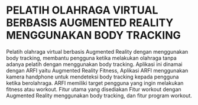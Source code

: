 # PELATIH OLAHRAGA VIRTUAL BERBASIS AUGMENTED REALITY MENGGUNAKAN BODY TRACKING


Pelatih olahraga virtual berbasis Augmented Reality dengan menggunakan body tracking, membantu pengguna ketika melakukan olahraga tanpa adanya pelatih dengan menggunakan body tracking. Aplikasi ini dinamai dengan ARFI yaitu Augmented Reality Fitness, Aplikasi ARFI menggunakan kamera handphone untuk mendeteksi body tracking kepada pengguna ketika berolahraga. ARFI memiliki target pengguna yang ingin melakukan fitness atau workout. Fitur utama yang disediakan Fitur workout dengan Augmented Reality menggunakan body tracking, dan fitur program workout.

[//]: # (| Tampilan Utama                               | Tampilan Detail Workout                      | Tampilan Kamera                              |)

[//]: # (|----------------------------------------------|----------------------------------------------|----------------------------------------------|)

[//]: # (| <img src="screenshots/pic1.jpg" width="200"> | <img src="screenshots/pic2.jpg" width="200"> | <img src="screenshots/pic3.png" width="200"> |)
